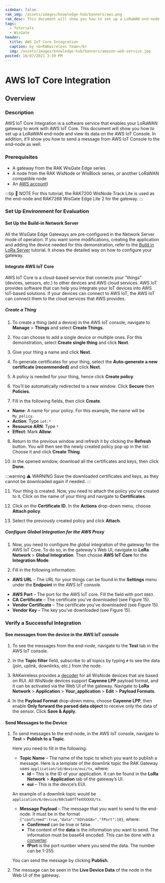 ```yaml
---
sidebar: false
rak_img: /assets/images/knowledge-hub/banners/aws.png
rak_desc: This document will show you how to set up a LoRaWAN end-node and view its data on the AWS IoT Console. In addition, it’ll show you how to send a message from AWS IoT Console to the end-node as well.
tags:
  - Tutorials
  - WisGate
header:
  title: AWS IoT Core Integration
  caption: by <b>RAKwireless Team</b>
  img: /assets/images/knowledge-hub/banners/amazon-web-service.jpg
posted: 10/07/2021 3:30 PM
---
```


# AWS IoT Core Integration

## Overview

### Description

AWS IoT Core Integration is a software service that enables your LoRaWAN gateway to work with AWS IoT Core. This document will show you how to set up a LoRaWAN end-node and view its data on the AWS IoT Console. In addition, it’ll show you how to send a message from AWS IoT Console to the end-node as well.

### Prerequisites

- A gateway from the RAK WisGate Edge series
- A node from the RAK WisNode or WisBlock series, or another LoRaWAN compatible node
- An [AWS account](https://signin.aws.amazon.com/signin?redirect_uri=https%3A%2F%2Fconsole.aws.amazon.com%2Fconsole%2Fhome%3Ffromtb%3Dtrue%26hashArgs%3D%2523%26isauthcode%3Dtrue%26nc2%3Dh_ct%26src%3Dheader-signin%26state%3DhashArgsFromTB_us-east-1_a53fa9852547e0dd&client_id=arn%3Aaws%3Asignin%3A%3A%3Aconsole%2Fcanvas&forceMobileApp=0&code_challenge=pdxKQdhyX4lCmF3_dH3QBzFZ_lvpvhTprqWNAcHrtlk&code_challenge_method=SHA-256))

:::tip 📝 NOTE
For this tutorial, the RAK7200 WisNode Track Lite is used as the end-node and RAK7268 WisGate Edge Lite 2 for the gateway.
:::

### Set Up Environment for Evaluation

#### Set Up the Build-in Network Server

All the WisGate Edge Gateways are pre-configured in the Network Server mode of operation. If you want some modifications, creating the application and adding the device needed for this demonstration, refer to the [Build in LoRa Server](https://docs.rakwireless.com/Knowledge-Hub/Learn/Build-in-LoRa-Server/) tutorial. It shows the detailed way on how to configure your gateway.


#### Integrate AWS IoT Core

AWS IoT Core is a cloud-based service that connects your "things" (devices, sensors, etc.) to other devices and AWS cloud services. AWS IoT provides software that can help you integrate your IoT devices into AWS IoT-based solutions. If your devices can connect to AWS IoT, the AWS IoT can connect them to the cloud services that AWS provides.

##### Create a Thing

1. To create a thing (add a device) in the AWS IoT console, navigate to **Manage** > **Things** and select **Create Things.** 

<rk-img
  src="/assets/images/knowledge-hub/tutorials/aws-iot-core-integration/1.things-tab.png"
  width="100%"
  caption="Things Tab in the AWS IoT Console"
/>

2. You can choose to add a single device or multiple ones. For this demonstration, select **Create single thing** and click **Next**.

<rk-img
  src="/assets/images/knowledge-hub/tutorials/aws-iot-core-integration/2.create-things.png"
  width="100%"
  caption="Create Things"
/>

3. Give your thing a name and click **Next**.

<rk-img
  src="/assets/images/knowledge-hub/tutorials/aws-iot-core-integration/3.specify-things.png"
  width="100%"
  caption="Specify the Thing Properties"
/>

4. To generate certificates for your thing, select the **Auto-generate a new certificate (recommended)** and click **Next**.

<rk-img
  src="/assets/images/knowledge-hub/tutorials/aws-iot-core-integration/4.configure-device-certificate.png"
  width="100%"
  caption="Configure Device Certificate"
/>


5. A policy is needed for your thing, hence click **Create policy**. 

<rk-img
  src="/assets/images/knowledge-hub/tutorials/aws-iot-core-integration/5.attach-policies.png"
  width="100%"
  caption="Attach Policies to Certificate"
/>


6. You’ll be automatically redirected to a new window. Click **Secure** then **Policies**.

<rk-img
  src="/assets/images/knowledge-hub/tutorials/aws-iot-core-integration/6.create-policy.png"
  width="100%"
  caption="Create a Policy"
/>


7. Fill in the following fields, then click **Create**.

- **Name**: A name for your policy. For this example, the name will be `My_policy`.
- **Action**: Type `iot:*`
- **Resource ARN**: Type `*`
- **Effect**: Mark **Allow**.

8. Return to the previous window and refresh it by clicking the **Refresh** button. You will then see the newly created policy pop up in the list. Choose it and click **Create Thing**.

<rk-img
  src="/assets/images/knowledge-hub/tutorials/aws-iot-core-integration/7.attach-policies.png"
  width="100%"
  caption="Attach Policies to Certificate"
/>


10. In the opened window, download all the certificates and keys, then click **Done**.

:::warning ⚠️ WARNING
Save the downloaded certificates and keys, as they cannot be downloaded again if needed.
:::

<rk-img
  src="/assets/images/knowledge-hub/tutorials/aws-iot-core-integration/8.download-certificates-keys.png"
  width="100%"
  caption="Download Certificates and Keys"
/>


11. Your thing is created. Now, you need to attach the policy you’ve created to it. Click on the name of your thing and navigate to **Certificates**.

<rk-img
  src="/assets/images/knowledge-hub/tutorials/aws-iot-core-integration/9.things.png"
  width="100%"
  caption="The Things"
/>

<rk-img
  src="/assets/images/knowledge-hub/tutorials/aws-iot-core-integration/10.things-details.png"
  width="100%"
  caption="The Things Details"
/>


12. Click on the **Certificate ID**. In the **Actions** drop-down menu, choose **Attach policy**.


<rk-img
  src="/assets/images/knowledge-hub/tutorials/aws-iot-core-integration/11.certificate.png"
  width="100%"
  caption="Certificate"
/>


13.  Select the previously created policy and click **Attach**.

<rk-img
  src="/assets/images/knowledge-hub/tutorials/aws-iot-core-integration/12.attach-certificate.png"
  width="100%"
  caption="Attach Policies to Certificate"
/>


##### Configure Global Integration for the AWS Proxy

1. Now, you need to configure the global integration of the gateway for the AWS IoT Core. To do so, in the gateway's Web UI, navigate to **LoRa Network** > **Global Integration**. Then choose **AWS IoT Core** for the **Integration Mode**.  

<rk-img
  src="/assets/images/knowledge-hub/tutorials/aws-iot-core-integration/13.application-server-integration.png"
  width="100%"
  caption="Application Server Integration"
/>


2. Fill in the following information:

- **AWS URL** - The URL for your things can be found in the **Settings** menu under the **Endpoint** in the AWS IoT console.

<rk-img
  src="/assets/images/knowledge-hub/tutorials/aws-iot-core-integration/14.endpoint.png"
  width="100%"
  caption="Device Data Endpoint"
/>

- **AWS Port** – The port for the AWS IoT core. Fill the field with port `8883`. 
- **CA Certificate** – The certificate you've downloaded (see Figure 15).
- **Vendor Certificate** – The certificate you've downloaded (see Figure 15).
- **Vendor Key** – The key you've downloaded (see Figure 15).

<rk-img
  src="/assets/images/knowledge-hub/tutorials/aws-iot-core-integration/15.certificates-and-keys-placement.png"
  width="100%"
  caption="Certificates and Keys Placement"
/>


### Verify a Successful Integration

#### See messages from the device in the AWS IoT console

1. To see the messages from the end-node, navigate to the **Test** tab in the AWS IoT console.

<rk-img
  src="/assets/images/knowledge-hub/tutorials/aws-iot-core-integration/16.test-tab.png"
  width="100%"
  caption="Certificates and Keys Placement"
/>


2. In the **Topic filter** field, subscribe to all topics by typing `#` to see the data (join, uplink, downlinks, etc.) from the node.

<rk-img
  src="/assets/images/knowledge-hub/tutorials/aws-iot-core-integration/17.messages.png"
  width="100%"
  caption="Messages from the Device"
/>


3. RAKwireless provides a [decoder](https://github.com/RAKWireless/RUI_LoRa_node_payload_decoder) for all WisNode devices that are based on RUI. All WisNode devices support **Cayenne LPP** payload format, and it can be activated via the Web UI of the gateway. Navigate to **LoRa Network** > **Application** > **Your_application** > **Edit** > **Payload Formats**. 


4. In the **Payload Format** drop-down menu, choose **Cayenne LPP**, then enable **Only forward the parsed data object** to receive only the data of the sensor. Click **Save & Apply**.


<rk-img
  src="/assets/images/knowledge-hub/tutorials/aws-iot-core-integration/18.payloads.png"
  width="100%"
  caption="Payload formats"
/>


#### Send Messages to the Device

1. To send messages to the end-node, in the AWS IoT console, navigate to **Test** > **Publish to a Topic**.

   Here you need to fill in the following:

   - **Topic Name** – The name of the topic to which you want to publish a message. Here is a template of the downlink topic the RAK Gateway uses `application/id/device/eui/tx`, where:
     - **id** – This is the ID of your application. It can be found in the **LoRa Network** > **Application** tab of the gateway’s UI.
     - **eui** – This is the device’s EUI.

   An example of a downlink topic would be `application/6/device/60c5a8fffeXXXXXX/tx`.

   - **Message Payload** – The message that you want to send to the end-node. It must be in the format `{"confirmed":true,"data":"SGVsbG8=","fPort":10}`, where:
     - **Confirmed** can be true or false.
     - The content of the **data** is the information you want to send. The information must be base64 encoded. This can be done with a [converter](https://www.base64decode.org/).
     - **fPort** is the port number where you send the data. The number can be 1-255.

   You can send the message by clicking **Publish.**

<rk-img
  src="/assets/images/knowledge-hub/tutorials/aws-iot-core-integration/19.mqtt.png"
  width="100%"
  caption="MQTT Test Client"
/>


2. The message can be seen in the **Live Device Data** of the node in the Web UI of the gateway.


<rk-img
  src="/assets/images/knowledge-hub/tutorials/aws-iot-core-integration/20.live-device-data.png"
  width="100%"
  caption="Live Device Data"
/>

